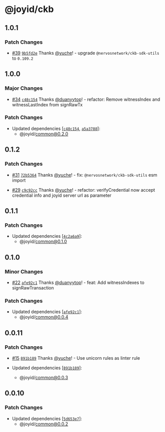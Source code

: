 # @joyid/ckb

## 1.0.1

### Patch Changes

- [#39](https://github.com/nervina-labs/joyid-sdk-js/pull/39) [`9b5fd2e`](https://github.com/nervina-labs/joyid-sdk-js/commit/9b5fd2ee4edece8bf6bfa21e838c67e7374814c2) Thanks [@yuche](https://github.com/yuche)! - upgrade `@nervosnetwork/ckb-sdk-utils` to `0.109.2`

## 1.0.0

### Major Changes

- [#34](https://github.com/nervina-labs/joyid-sdk-js/pull/34) [`c48c154`](https://github.com/nervina-labs/joyid-sdk-js/commit/c48c15437ae2eed03888f0c89d6a481c72529ffa) Thanks [@duanyytop](https://github.com/duanyytop)! - refactor: Remove witnessIndex and witnessLastIndex from signRawTx

### Patch Changes

- Updated dependencies [[`c48c154`](https://github.com/nervina-labs/joyid-sdk-js/commit/c48c15437ae2eed03888f0c89d6a481c72529ffa), [`a5a3788`](https://github.com/nervina-labs/joyid-sdk-js/commit/a5a37882ffee6333c247d18a4881ced234156673)]:
  - @joyid/common@0.2.0

## 0.1.2

### Patch Changes

- [#31](https://github.com/nervina-labs/joyid-sdk-js/pull/31) [`72b5364`](https://github.com/nervina-labs/joyid-sdk-js/commit/72b5364ecd97a869e34e9185ea8ca23cb1d9d1cc) Thanks [@yuche](https://github.com/yuche)! - fix: `@nervosnetwork/ckb-sdk-utils` esm import

- [#29](https://github.com/nervina-labs/joyid-sdk-js/pull/29) [`c9c92cc`](https://github.com/nervina-labs/joyid-sdk-js/commit/c9c92cca1cba8176fe98fb81e25c5c8fdf1bf9e1) Thanks [@yuche](https://github.com/yuche)! - refactor: verifyCredential now accept credential info and joyid server url as parameter

## 0.1.1

### Patch Changes

- Updated dependencies [[`4c2a6a9`](https://github.com/nervina-labs/joyid-sdk-js/commit/4c2a6a965c39d3df4d68422ad84e51cceed7efb3)]:
  - @joyid/common@0.1.0

## 0.1.0

### Minor Changes

- [#22](https://github.com/nervina-labs/joyid-sdk-js/pull/22) [`afe92c1`](https://github.com/nervina-labs/joyid-sdk-js/commit/afe92c151155381097916ce93c3cfc058a319b04) Thanks [@duanyytop](https://github.com/duanyytop)! - feat: Add witnessIndexes to signRawTransaction

### Patch Changes

- Updated dependencies [[`afe92c1`](https://github.com/nervina-labs/joyid-sdk-js/commit/afe92c151155381097916ce93c3cfc058a319b04)]:
  - @joyid/common@0.0.4

## 0.0.11

### Patch Changes

- [#15](https://github.com/nervina-labs/joyid-sdk-js/pull/15) [`891b189`](https://github.com/nervina-labs/joyid-sdk-js/commit/891b189bcb168513aab9f118dfd9fee6d4ac3a06) Thanks [@yuche](https://github.com/yuche)! - Use unicorn rules as linter rule

- Updated dependencies [[`891b189`](https://github.com/nervina-labs/joyid-sdk-js/commit/891b189bcb168513aab9f118dfd9fee6d4ac3a06)]:
  - @joyid/common@0.0.3

## 0.0.10

### Patch Changes

- Updated dependencies [[`5d653e7`](https://github.com/nervina-labs/joyid-sdk-js/commit/5d653e71b7d8d47edcf300d9acd8a9fb7c852c32)]:
  - @joyid/common@0.0.2
